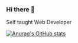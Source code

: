 ### Hi there 👋

Self taught Web Developer

[![Anurag's GitHub stats](https://github-readme-stats.vercel.app/api?username=blkc)](https://github.com/anuraghazra/github-readme-stats)
